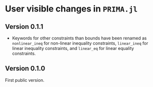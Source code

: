 # User visible changes in `PRIMA.jl`


## Version 0.1.1

- Keywords for other constraints than bounds have been renamed as
  `nonlinear_ineq` for non-linear inequality constraints, `linear_ineq` for
  linear inequality constraints, and `linear_eq` for linear equality
  constraints.


## Version 0.1.0

First public version.
